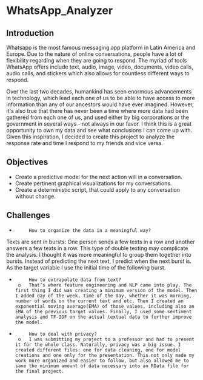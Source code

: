 # WhatsApp_Analyzer

## Introduction
Whatsapp is the most famous messaging app platform in Latin America and Europe. Due to the nature of online conversations, people have a lot of flexibility regarding when they are going to respond. The myriad of tools WhatsApp offers include text, audio, image, video, documents, video calls, audio calls, and stickers which also allows for countless different ways to respond. 

Over the last two decades, humankind has seen enormous advancements in technology, which lead each one of us to be able to have access to more information than any of our ancestors would have ever imagined. However, it's also true that there has never been a time where more data had been gathered from each one of us, and used either by big corporations or the government in several ways - not always in our favor. I think this is a great opportunity to own my data and see what conclusions I can come up with. Given this inspiration, I decided to create this project to analyze the response rate and time I respond to my friends and vice versa. 

## Objectives
- Create a predictive model for the next action will in a conversation.
- Create pertinent graphical visualizations for my conversations.
- Create a deterministic script, that could apply to any conversation without change.

## Challenges
-          How to organize the data in a meaningful way?
Texts are sent in bursts: One person sends a few texts in a row and another answers a few texts in a row. This type of double texting may complicate the analysis. I thought it was more meaningful to group them together into bursts. Instead of predicting the next text, I predict when the next burst is. As the target variable I use the initial time of the following burst.
-          How to extrapolate data from text?
       o   That’s where feature engineering and NLP came into play. The first thing I did was creating a minimum version of the model. Then I added day of the week, time of the day, whether it was morning, number of words on the current text and etc. Then I created an exponential moving average(EMA) of those values, including also an EMA of the previous target values. Finally, I used some sentiment analysis and TF-IDF on the actual textual data to further improve the model.
-          How to deal with privacy?
       o   I was submitting my project to a professor and had to present it for the whole class. Naturally, privacy was a big issue. I created different files: one for data cleaning, one for model creations and one only for the presentation. This not only made my work more organized and easier to follow, but also allowed me to save the minimum amount of data necessary into an RData file for the final project.

